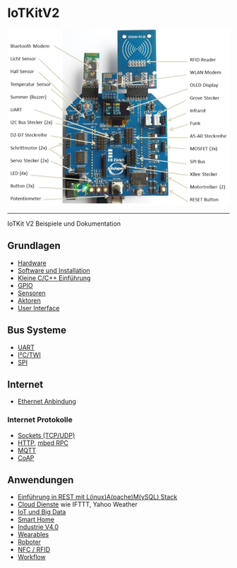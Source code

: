 IoTKitV2
========

![](images/shield.png)

- - -

IoTKit V2 Beispiele und Dokumentation

## Grundlagen

* [Hardware](hw/)
* [Software und Installation](sw/)
* [Kleine C/C++ Einführung](ccpp/)
* [GPIO](gpio/)
* [Sensoren](sensors/)
* [Aktoren](actors/)
* [User Interface](ui/)

## Bus Systeme

* [UART](uart/)
* [I²C/TWI](i2c/)
* [SPI](spi/)

## Internet 

* [Ethernet Anbindung](eth/)

### Internet Protokolle

* [Sockets (TCP/UDP)](tcpip/)
* [HTTP](http/), [mbed RPC](mbedRPC/)
* [MQTT](mqtt/)
* [CoAP](coap/)

## Anwendungen

* [Einführung in REST mit L(inux)A(pache)M(ySQL) Stack](LAM/)
* [Cloud Dienste](cloud/) wie IFTTT, Yahoo Weather
* [IoT und Big Data](bigdata/)
* [Smart Home](smarthome/)
* [Industrie V4.0](industrieV4/)
* [Wearables](wearables/)
* [Roboter](roboter/)
* [NFC / RFID](rfid/)
* [Workflow](workflow/)
